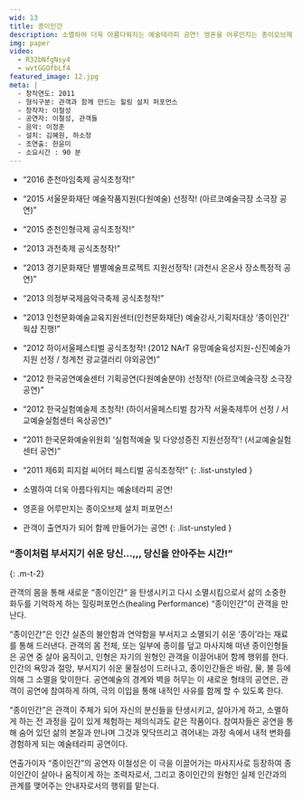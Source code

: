 ```yaml
---
wid: 13
title: 종이인간
description: 소멸하여 더욱 아름다워지는 예술테라피 공연! 영혼을 어루만지는 종이오브제 설치 퍼포먼스! 관객이 출연자가 되어 함께 만들어가는 공연!
img: paper
video:
  - R32bNfgNsy4
  - wvtGGOfbLf4
featured_image: 12.jpg
meta: |
  - 창작연도: 2011
  - 형식구분: 관객과 함께 만드는 힐링 설치 퍼포먼스
  - 창작자: 이철성
  - 공연자: 이철성, 관객들
  - 음악: 이정훈
  - 설치: 김혜원, 하소정
  - 조연출: 한윤미
  - 소요시간 : 90 분
---
```



- “2016 춘천마임축제 공식초청작!”
- “2015 서울문화재단 예술작품지원(다원예술) 선정작! (아르코예술극장 소극장 공연)”
- “2015 춘천인형극제 공식초청작!”
- “2013 과천축제 공식초청작!”
- “2013 경기문화재단 별별예술프로젝트 지원선정작! (과천시 온온사 장소특정적 공연)”
- “2013 의정부국제음악극축제 공식초청작!”
- “2013 인천문화예술교육지원센터(인천문화재단) 예술강사,기획자대상 ‘종이인간’ 웍샵 진행!”
- “2012 하이서울페스티벌 공식초청작! (2012 NArT 유망예술육성지원-신진예술가지원 선정 / 청계천 광교갤러리 야외공연)”
- “2012 한국공연예술센터 기획공연(다원예술분야) 선정작! (아르코예술극장 소극장 공연)” 
- “2012 한국실험예술제 초청작! (하이서울페스티벌 참가작 서울축제투어 선정 / 서교예술실험센터 옥상공연)”
- “2011 한국문화예술위원회 ‘실험적예술 및 다양성증진 지원선정작’! (서교예술실험센터 공연)“
- “2011 제6회 피지컬 씨어터 페스티벌 공식초청작!”
{: .list-unstyled }

- 소멸하여 더욱 아름다워지는 예술테라피 공연! 
- 영혼을 어루만지는 종이오브제 설치 퍼포먼스! 
- 관객이 출연자가 되어 함께 만들어가는 공연!
{: .list-unstyled }


### “종이처럼 부서지기 쉬운 당신...,,, 당신을 안아주는 시간!”
{: .m-t-2} 

관객의 몸을 통해 새로운 “종이인간“ 을 탄생시키고 다시 소멸시킴으로서 삶의 소중한 화두를 기억하게 하는 힐링퍼포먼스(healing Performance) “종이인간”이 관객을 만난다.

“종이인간”은 인간 실존의 불안함과 연약함을 부서지고 소멸되기 쉬운 ‘종이’라는 재료를 통해 드러낸다. 관객의 몸 전체, 또는 일부에 종이를 덮고 마사지해 떠낸 종이인형들은 공연 중 살아 움직이고, 인형은 자기의 원형인 관객을 이끌어내어 함께 행위를 한다.
인간의 욕망과 절망, 부서지기 쉬운 물질성이 드러나고, 종이인간들은 바람, 물, 불 등에 의해 그 소멸을 맞이한다. 공연예술의 경계와 벽을 허무는 이 새로운 형태의 공연은, 관객이 공연에 참여하게 하여, 극의 이입을 통해 내적인 사유를 함께 할 수 있도록 한다.

“종이인간”은 관객이 주체가 되어 자신의 분신들을 탄생시키고, 살아가게 하고, 소멸하게 하는 전 과정을 깊이 있게 체험하는 제의식과도 같은 작품이다. 참여자들은 공연을 통해 숨어 있던 삶의 본질과 만나며 그것과 맞닥뜨리고 겪어내는 과정 속에서 내적 변화를 경험하게 되는 예술테라피 공연이다. 

연출가이자 “종이인간”의 공연자 이철성은 이 극을 이끌어가는 마사지사로 등장하여 종이인간이 살아나 움직이게 하는 조력자로서, 그리고 종이인간의 원형인 실제 인간과의 관계를 맺어주는 안내자로서의 행위를 맡는다. 

